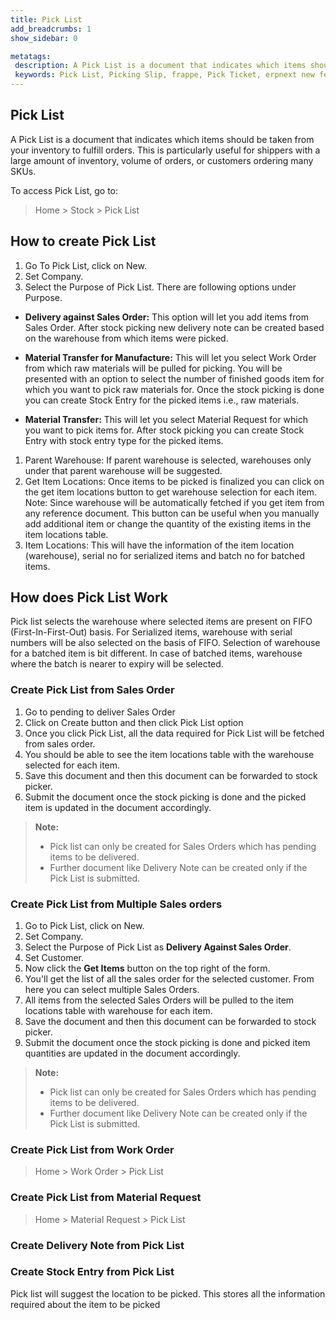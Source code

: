 ```yaml
---
title: Pick List
add_breadcrumbs: 1
show_sidebar: 0

metatags:
 description: A Pick List is a document that indicates which items should be taken from your inventory to fulfill orders. This is particularly useful for shippers with a large amount of inventory, volume of orders, or customers ordering many SKUs.
 keywords: Pick List, Picking Slip, frappe, Pick Ticket, erpnext new features, erp, open source erp, free erp, stock
---
```


## Pick List

A Pick List is a document that indicates which items should be taken from your inventory to fulfill orders. This is particularly useful for shippers with a large amount of inventory, volume of orders, or customers ordering many SKUs.

To access Pick List, go to:

> Home > Stock > Pick List

## How to create Pick List

1. Go To Pick List, click on New.
1. Set Company.
1. Select the Purpose of Pick List. There are following options under Purpose.

  - **Delivery against Sales Order:** This option will let you add items from Sales Order. After stock picking new delivery note can be created based on the warehouse from which items were picked.

  - **Material Transfer for Manufacture:** This will let you select Work Order from which raw materials will be pulled for picking. You will be presented with an option to select the number of finished goods item for which you want to pick raw materials for. Once the stock picking is done you can create Stock Entry for the picked items i.e., raw materials.

  - **Material Transfer:** This will let you select Material Request for which you want to pick items for. After stock picking you can create Stock Entry with stock entry type for the picked items.

1. Parent Warehouse: If parent warehouse is selected, warehouses only under that parent warehouse will be suggested.
1. Get Item Locations: Once items to be picked is finalized you can click on the get item locations button to get warehouse selection for each item.
Note: Since warehouse will be automatically fetched if you get item from any reference document. This button can be useful when you manually add additional item or change the quantity of the existing items in the item locations table.
1. Item Locations: This will have the information of the item location (warehouse), serial no for serialized items and batch no for batched items.

## How does Pick List Work

Pick list selects the warehouse where selected items are present on FIFO (First-In-First-Out) basis.
For Serialized items, warehouse with serial numbers will be also selected on the basis of FIFO.
Selection of warehouse for a batched item is bit different. In case of batched items, warehouse where the batch is nearer to expiry will be selected.

### Create Pick List from Sales Order

1. Go to pending to deliver Sales Order
1. Click on Create button and then click Pick List option
1. Once you click Pick List, all the data required for Pick List will be fetched from sales order.
1. You should be able to see the item locations table with the warehouse selected for each item.
1. Save this document and then this document can be forwarded to stock picker.
1. Submit the document once the stock picking is done and the picked item is updated in the document accordingly.

> **Note:**
>
> - Pick list can only be created for Sales Orders which has pending items to be delivered.
> - Further document like Delivery Note can be created only if the Pick List is submitted.

### Create Pick List from Multiple Sales orders


1. Go to Pick List, click on New.
1. Set Company.
1. Select the Purpose of Pick List as **Delivery Against Sales Order**.
1. Set Customer.
1. Now click the **Get Items** button on the top right of the form.
1. You'll get the list of all the sales order for the selected customer. From here you can select multiple Sales Orders.
1. All items from the selected Sales Orders will be pulled to the item locations table with warehouse for each item.
1. Save the document and then this document can be forwarded to stock picker.
1. Submit the document once the stock picking is done and picked item quantities are updated in the document accordingly.

> **Note:**
>
> - Pick list can only be created for Sales Orders which has pending items to be delivered.
> - Further document like Delivery Note can be created only if the Pick List is submitted.

### Create Pick List from Work Order

> Home > Work Order > Pick List

### Create Pick List from Material Request

> Home > Material Request > Pick List


### Create Delivery Note from Pick List

### Create Stock Entry from Pick List

Pick list will suggest the location to be picked.
This stores all the information required about the item to be picked